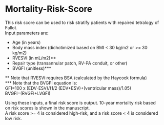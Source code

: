 # Mortality-Risk-Score

This risk score can be used to risk stratify patients with repaired tetralogy of Fallot.  
Input parameters are:
* Age (in years)
* Body mass index (dichotimized based on BMI < 30 kg/m2 or >= 30 kg/m2)
* RVESVi (in mL/m2)**
* Repair type (transannular patch, RV-PA conduit, or other)
* BVGFI (unitless)***

** Note that RVESVi requires BSA (calculated by the Haycock formula)  
*** Note that the BVGFI equation is:  
GFI=100 x  (EDV-ESV)/(1/2 (EDV+ESV)+(ventricular mass)/1.05)  
BVGFI=(RVGFI+LVGFI)

Using these inputs, a final risk score is output. 10-year mortality risk based on risk scores is shown in the manuscript.  
A risk score >= 4 is considered high-risk, and a risk score < 4 is considered low risk.
